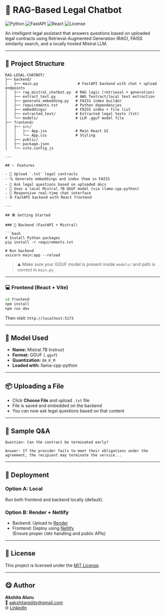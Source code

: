 # 🧠 RAG-Based Legal Chatbot

![Python](https://img.shields.io/badge/Python-3.9+-blue.svg)
![FastAPI](https://img.shields.io/badge/FastAPI-Backend-brightgreen)
![React](https://img.shields.io/badge/React-Frontend-blue)
![License](https://img.shields.io/badge/License-MIT-yellow.svg)

An intelligent legal assistant that answers questions based on uploaded legal contracts using Retrieval-Augmented Generation (RAG), FAISS similarity search, and a locally hosted Mistral LLM.

---

## 📁 Project Structure

```
RAG-LEGAL-CHATBOT/
├── backend/
│   ├── main.py                  # FastAPI backend with chat + upload endpoints
│   ├── rag_mistral_chatbot.py  # RAG logic (retrieval + generation)
│   ├── extract_text.py         # AWS Textract/local text extraction
│   ├── generate_embedding.py   # FAISS index builder
│   ├── requirements.txt        # Python dependencies
│   ├── embeddings/             # FAISS index + file list
│   ├── extracted_text/         # Extracted legal texts (txt)
│   └── models/                 # LLM .gguf model file
├── frontend/
│   ├── src/
│   │   ├── App.jsx             # Main React UI
│   │   └── App.css             # Styling
│   ├── public/
│   ├── package.json
│   └── vite.config.js

---

## ✨ Features

- 📄 Upload `.txt` legal contracts
- 🔍 Generate embeddings and index them in FAISS
- 🤖 Ask legal questions based on uploaded docs
- 🧠 Uses a local Mistral 7B GGUF model (via llama-cpp-python)
- 💬 Responsive real-time chat interface
- 🌐 FastAPI backend with React frontend

---

## 🛠️ Getting Started

### 🧪 Backend (FastAPI + Mistral)

```bash
# Install Python packages
pip install -r requirements.txt

# Run backend
uvicorn main:app --reload
```

> ⛰️ Make sure your GGUF model is present inside `models/` and path is correct in `main.py`

---

### 💻 Frontend (React + Vite)

```bash
cd frontend
npm install
npm run dev
```

Then visit: `http://localhost:5173`

---

## 🤖 Model Used

- **Name:** Mistral 7B Instruct  
- **Format:** GGUF (`.gguf`)  
- **Quantization:** `Q4_K_M`  
- **Loaded with:** llama-cpp-python  

---

## 📦 Uploading a File

- Click **Choose File** and upload `.txt` file
- File is saved and embedded on the backend
- You can now ask legal questions based on that content

---

## 🧠 Sample Q&A

```
Question: Can the contract be terminated early?

Answer: If the provider fails to meet their obligations under the agreement, the recipient may terminate the service...
```

---

## 🚁 Deployment

### Option A: Local  
Run both frontend and backend locally (default).

### Option B: Render + Netlify  
- Backend: Upload to [Render](https://render.com/)
- Frontend: Deploy using [Netlify](https://netlify.com/)  
(Ensure proper `CORS` handling and public APIs)

---

## 📜 License

This project is licensed under the [MIT License](LICENSE).

---

## 😋 Author

**Akshita Aluru**  
📧 aakshitareddy@gmail.com  
🌐 [LinkedIn](https://www.linkedin.com/in/akshita-aluru-7664a1217)

